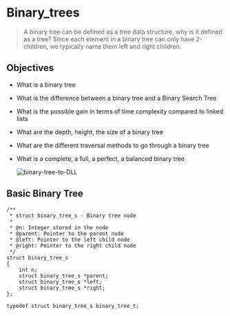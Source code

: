 # Binary_trees

> A binary tree can be defined as a tree data structure, why is it defined as a tree? Since each element in a binary tree can only have 2-children, we typically name them left and right children.

## Objectives
* What is a binary tree
* What is the difference between a binary tree and a Binary Search Tree
* What is the possible gain in terms of time complexity compared to linked lists
* What are the depth, height, the size of a binary tree
* What are the different traversal methods to go through a binary tree
* What is a complete, a full, a perfect, a balanced binary tree

  ![binary-tree-to-DLL](https://github.com/kevin-ada/binary_trees/assets/136765569/c3dae468-a236-40c4-a30b-b73e55c40534)


## Basic Binary Tree
```
/**
 * struct binary_tree_s - Binary tree node
 *
 * @n: Integer stored in the node
 * @parent: Pointer to the parent node
 * @left: Pointer to the left child node
 * @right: Pointer to the right child node
 */
struct binary_tree_s
{
    int n;
    struct binary_tree_s *parent;
    struct binary_tree_s *left;
    struct binary_tree_s *right;
};

typedef struct binary_tree_s binary_tree_t;
```

